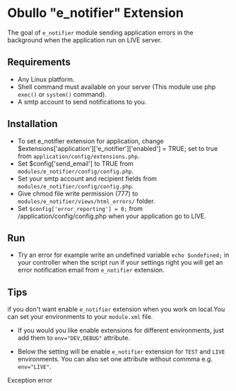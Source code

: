 Obullo "e_notifier" Extension
=========================

The goal of `e_notifier` module sending application errors in the background when 
the application run on LIVE server.

## Requirements
- Any Linux platform.
- Shell command must available on your server (This module use php `exec()` or `system()` command).
- A smtp account to send notifications to you.

## Installation
- To set e_notifier extension for application, change $extensions['application']['e_notifier']['enabled'] = TRUE; set to true 
from `application/config/extensions.php`.
- Set $config['send_email'] to TRUE from `modules/e_notifier/config/config.php`.
- Set your smtp account and recipient fields from `modules/e_notifier/config/config.php`.
- Give chmod file write permission (777) to `modules/e_notifier/views/html_errors/` folder.
- Set `$config['error_reporting'] = 0;` from /application/config/config.php when your application go to LIVE.

## Run
- Try an error for example write an undefined variable `echo $undefined;` in your controller 
when the script run if your settings right you will get an error notification email from `e_notifier` extension.

## Tips
if you don't want enable `e_notifier` extension when you work on local.You can set your environments to 
your `module.xml` file. 

- If you would you like enable extensions for different environments, 
just add them to `env="DEV,DEBUG"` attribute. 

- Below the setting will be enable `e_notifier` extension for `TEST` and `LIVE` environments.
You can also set one attribute without commma e.g. `env="LIVE"`.

<?xml version="1.0"?>

<!--
    Document   : module.xml
    Created on : January 29, 2012, 3:05 PM
    Author     : Obullo
    Description:
        Module.xml file works like .htaccess, when your current
        module begin to run, xml settings will be initialize to
        which modules are contains this file.
-->

<root>
    <extension name="e_notifier" enabled="yes" env="TEST,LIVE">
        <override>
            <library>Exception</library>
            <helper>error</helper>
        </override>
    </extension>
</root>

